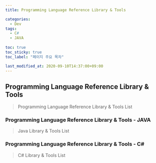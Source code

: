 ```yaml
---
title: Programming Language Reference Library & Tools

categories:
  - Dev
tags:
  - C#
  - JAVA
  
toc: true
toc_sticky: true
toc_label: "페이지 주요 목차"

last_modified_at: 2020-09-10T14:37:00+09:00
---
```


## Programming Language Reference Library & Tools ##

> Programming Language Reference Library & Tools List

### Programming Language Reference Library & Tools - JAVA ###

> Java Library & Tools List

### Programming Language Reference Library & Tools - C# ###

> C# Library & Tools List
